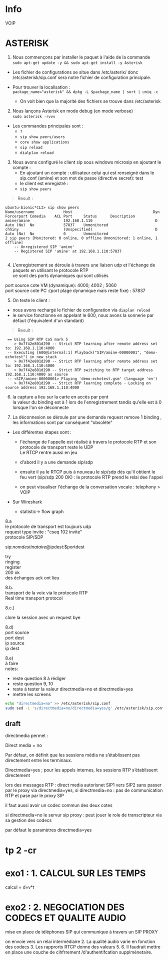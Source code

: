 # Info   
VOIP   
# ASTERISK   
1. Nous commençons par installer le paquet à l'aide de la commande      
        `sudo apt-get update -y && sudo apt-get install -y Asterisk`      
- Les fichier de configurations se situe dans /etc/asterix/ donc /etc/asterisk/sip.conf sera notre fichier de configuration principale.   
   
- Pour trouver la localisation :      
        `package_name="asterisk" && dpkg -L $package_name | sort | uniq -c`     
  - On voit bien que la majorité des fichiers se trouve dans /etc/asterisk            
2. Nous lançons Asterisk en mode debug (en mode verbose)     
        `sudo asterisk -rvvv`    
- Les commandes principales sont :      
  - `?`    
  - `sip show peers/users`     
  - `core show applications`    
  - `sip reload`    
  - `dialplan reload`     
   
3. Nous avons configuré le client sip sous windows microsip en ajoutant le compte :      
   - En ajoutant un compte : utilisateur celui qui est renseigné dans le sip.conf (amine) et son mot de passe (directive secret): test     
   - le client est enregistré :     
   - `sip show peers`       
   
> Result :     
```dotnet   
ubuntu-bionic*CLI> sip show peers   
Name/username             Host                                    Dyn Forcerport Comedia    ACL Port     Status      Description   
amine/amine               192.168.1.110                            D  Auto (No)  No             57837    Unmonitored   
chhiny                    (Unspecified)                            D  Auto (No)  No             0        Unmonitored   
2 sip peers [Monitored: 0 online, 0 offline Unmonitored: 1 online, 1 offline]   
    -- Unregistered SIP 'amine'   
    -- Registered SIP 'amine' at 192.168.1.110:57837   
   
```   
   
4. L'enregistrement se déroule à travers une liaison udp et l'échange de paquets  en utilisant le protocole RTP    
ce sont des ports dynamiques qui sont utilisés   
   
port source cote  VM (dynamique): 4000; 4002 ; 5060   
port source cote PC :(port plage dynamique mais reste fixe) : 57837   
   
5. On teste le client :    
-  nous avons rechargé le fichier de configuration via `diaplan reload`  
-  le service fonctionne en appelant le 600, nous avons la sonnerie par défaut (l'équivalent d'un standard)   
> Result :    
```dotnet   
 == Using SIP RTP CoS mark 5   
    > 0x7f42e801d290 -- Strict RTP learning after remote address set to: 192.168.1.110:4000   
 -- Executing [600@internal:1] Playback("SIP/amine-00000001", "demo-echotest") in new stack   
    > 0x7f42e801d290 -- Strict RTP learning after remote address set to: 192.168.1.110:4000   
    > 0x7f42e801d290 -- Strict RTP switching to RTP target address 192.168.1.110:4000 as source   
 -- <SIP/amine-00000001> Playing 'demo-echotest.gsm' (language 'en')   
    > 0x7f42e801d290 -- Strict RTP learning complete - Locking on source address 192.168.1.110:4000   
```   
   
6. la capture a lieu sur la carte en accès par pont    
la valeur du binding est à 1 lors de l'enregistrement tandis qu'elle est à 0 lorsque l'on se déconnecte   
   
7. La déconnexion se déroule par une demande request remove 1 binding , les informations sont par conséquent "obsolète"     
- Les différentes étapes sont :   
   - l'échange de l'appelle est réalisé à travers le protocole RTP et son protocole de transport reste le UDP   
   Le RTCP rentre aussi en jeu   
      
   - d'abord il y a une demande sip/sdp   
      
   - ensuite il ya le RTCP puis à nouveau le sip/sdp dès qu'il obtient le feu vert (sip/sdp 200 OK) : le protocole RTP prend le relai dee l'appel   
      
      
   - on peut visualiser l'échange de la conversation vocale : telephony > VOIP   
   
- Sur Wireshark
  - statistic-> flow graph   
   
   
   
8.a   
le protocole de transport est toujours udp   
request type invite : "cseq 102 invite"   
protocole SIP/SDP    
   
sip:$nomdestinataire@$ipdest:$portdest   
   
try    
ringing   
register    
200 ok   
des échanges ack ont lieu   
   
   
   
8.b.   
transport de la voix via le protocole RTP    
Real time transport protocol   
   
8.c.)    
   
clore la session avec un request bye    
   
8.d)    
port source   
port dest   
ip source   
ip dest   
   
8.e)    
à faire    
notes:    
- reste question 8 à rédiger      
- reste question 9, 10  
- reste à tester la valeur directmedia=no et directmedia=yes    
- mettre les screens
   
```bash
echo "directmedia=no" >> /etc/asterisk/sip.conf  
sudo sed -i 's/directmedia=no/directmedia=yes/g' /etc/asterisk/sip.conf    
```

## draft
directmedia permet : 





Direct media = no

Par défaut, on définit que les sessions média ne s’établissent pas directement entre les terminaux.

Directmedia=yes ; pour les appels internes, les sessions RTP s’établissent directement



lors des messages RTP : direct media autorisnet SIP1 vers SIP2 sans passer par le proxy via directmedia=yes, 
si directmedia=no : pas de communication RTP et pase par le proxy SIP



il faut aussi avoir un codec commun des deux cotes

si directmedia=no
le servur sip proxy : peut jouer le role de transcripteur via sa gestion des codecs



par défaut le paramètres directmedia=yes


# tp 2 -cr 


# exo1 : 1. CALCUL SUR LES TEMPS

calcul = d=v*t

# exo2 : 2. NEGOCIATION DES CODECS ET QUALITE AUDIO


mise en place de téléphones SIP qui communique à travers un SIP PROXY


on envoie vers un relai intermédiaire 
2. La qualité audio varie en fonction des codecs
3. Les rapprorts RTCP donne des valeurs 
5.
6. Il faudrait mettre en place une couche de cihfrrement /d'authentifcation supplménetaire.